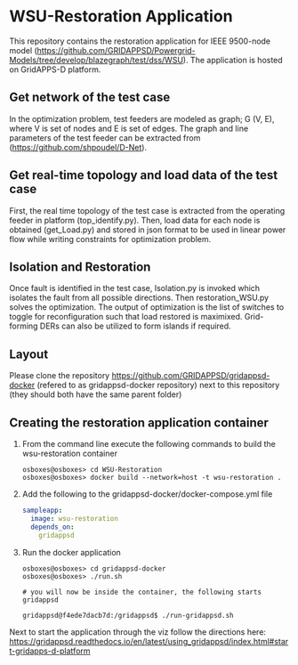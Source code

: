 # WSU-Restoration Application

This repository contains the restoration application for IEEE 9500-node model (https://github.com/GRIDAPPSD/Powergrid-Models/tree/develop/blazegraph/test/dss/WSU). The application is hosted on GridAPPS-D platform. 

## Get network of the test case

In the optimization problem, test feeders are modeled as graph; G (V, E), where V is set of nodes and E is set of edges. The graph and line parameters of the test feeder can be extracted from (https://github.com/shpoudel/D-Net). 


## Get real-time topology and load data of the test case

First, the real time topology of the test case is extracted from the operating feeder in platform (top_identify.py). Then, load data for each node is obtained (get_Load.py) and stored in json format to be used in linear power flow while writing constraints for optimization problem.

## Isolation and Restoration

Once fault is identified in the test case, Isolation.py is invoked which isolates the fault from all possible directions. Then restoration_WSU.py solves the optimization. The output of optimization is the list of switches to toggle for reconfiguration such that load restored is maximixed. Grid-forming DERs can also be utilized to form islands if required. 

## Layout

Please clone the repository https://github.com/GRIDAPPSD/gridappsd-docker (refered to as gridappsd-docker repository) next to this repository (they should both have the same parent folder)

## Creating the restoration application container

1.  From the command line execute the following commands to build the wsu-restoration container

    ```console
    osboxes@osboxes> cd WSU-Restoration
    osboxes@osboxes> docker build --network=host -t wsu-restoration .
    ```

1.  Add the following to the gridappsd-docker/docker-compose.yml file

    ```` yaml
    sampleapp:
      image: wsu-restoration
      depends_on: 
        gridappsd    
    ````

1.  Run the docker application 

    ```` console
    osboxes@osboxes> cd gridappsd-docker
    osboxes@osboxes> ./run.sh
    
    # you will now be inside the container, the following starts gridappsd
    
    gridappsd@f4ede7dacb7d:/gridappsd$ ./run-gridappsd.sh
    
    ````

Next to start the application through the viz follow the directions here: https://gridappsd.readthedocs.io/en/latest/using_gridappsd/index.html#start-gridapps-d-platform
